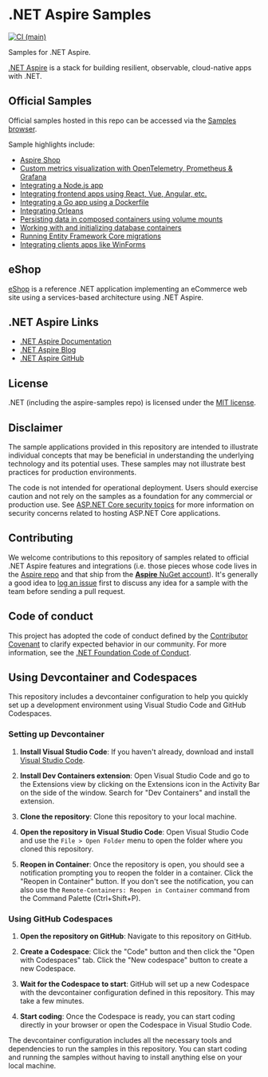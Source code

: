 # .NET Aspire Samples

[![CI (main)](https://github.com/dotnet/aspire-samples/actions/workflows/ci.yml/badge.svg)](https://github.com/dotnet/aspire-samples/actions/workflows/ci.yml)

Samples for .NET Aspire.

[.NET Aspire](https://aka.ms/aspireannouncement) is a stack for building resilient, observable, cloud-native apps with .NET.

## Official Samples

Official samples hosted in this repo can be accessed via the [Samples browser](https://learn.microsoft.com/samples/browse/?expanded=dotnet&products=dotnet-aspire).

Sample highlights include:

- [Aspire Shop](./samples/AspireShop/)
- [Custom metrics visualization with OpenTelemetry, Prometheus & Grafana](./samples/Metrics)
- [Integrating a Node.js app](./samples/AspireWithNode)
- [Integrating frontend apps using React, Vue, Angular, etc.](./samples/AspireWithJavaScript)
- [Integrating a Go app using a Dockerfile](./samples/ContainerBuild)
- [Integrating Orleans](./samples/OrleansVoting)
- [Persisting data in composed containers using volume mounts](./samples/VolumeMount)
- [Working with and initializing database containers](./samples/DatabaseContainers)
- [Running Entity Framework Core migrations](./samples/DatabaseMigrations)
- [Integrating clients apps like WinForms](./samples/ClientAppsIntegration)

## eShop

[eShop](https://github.com/dotnet/eshop) is a reference .NET application implementing an eCommerce web site using a services-based architecture using .NET Aspire.

## .NET Aspire Links

- [.NET Aspire Documentation](https://learn.microsoft.com/dotnet/aspire)
- [.NET Aspire Blog](https://aka.ms/dotnet/aspire/blog)
- [.NET Aspire GitHub](https://github.com/dotnet/aspire)

## License

.NET (including the aspire-samples repo) is licensed under the [MIT license](./LICENSE).

## Disclaimer

The sample applications provided in this repository are intended to illustrate individual concepts that may be beneficial in understanding the underlying technology and its potential uses. These samples may not illustrate best practices for production environments.

The code is not intended for operational deployment. Users should exercise caution and not rely on the samples as a foundation for any commercial or production use. See [ASP.NET Core security topics](https://learn.microsoft.com/aspnet/core/security/) for more information on security concerns related to hosting ASP.NET Core applications.

## Contributing

We welcome contributions to this repository of samples related to official .NET Aspire features and integrations (i.e. those pieces whose code lives in the [Aspire repo](https://github.com/dotnet/aspire) and that ship from the [**Aspire** NuGet account](https://www.nuget.org/profiles/aspire)). It's generally a good idea to [log an issue](https://github.com/dotnet/aspire-samples/issues/new/choose) first to discuss any idea for a sample with the team before sending a pull request.

## Code of conduct

This project has adopted the code of conduct defined by the [Contributor Covenant](https://contributor-covenant.org) to clarify expected behavior in our community. For more information, see the [.NET Foundation Code of Conduct](https://www.dotnetfoundation.org/code-of-conduct).

## Using Devcontainer and Codespaces

This repository includes a devcontainer configuration to help you quickly set up a development environment using Visual Studio Code and GitHub Codespaces.

### Setting up Devcontainer

1. **Install Visual Studio Code**: If you haven't already, download and install [Visual Studio Code](https://code.visualstudio.com/).

2. **Install Dev Containers extension**: Open Visual Studio Code and go to the Extensions view by clicking on the Extensions icon in the Activity Bar on the side of the window. Search for "Dev Containers" and install the extension.

3. **Clone the repository**: Clone this repository to your local machine.

4. **Open the repository in Visual Studio Code**: Open Visual Studio Code and use the `File > Open Folder` menu to open the folder where you cloned this repository.

5. **Reopen in Container**: Once the repository is open, you should see a notification prompting you to reopen the folder in a container. Click the "Reopen in Container" button. If you don't see the notification, you can also use the `Remote-Containers: Reopen in Container` command from the Command Palette (Ctrl+Shift+P).

### Using GitHub Codespaces

1. **Open the repository on GitHub**: Navigate to this repository on GitHub.

2. **Create a Codespace**: Click the "Code" button and then click the "Open with Codespaces" tab. Click the "New codespace" button to create a new Codespace.

3. **Wait for the Codespace to start**: GitHub will set up a new Codespace with the devcontainer configuration defined in this repository. This may take a few minutes.

4. **Start coding**: Once the Codespace is ready, you can start coding directly in your browser or open the Codespace in Visual Studio Code.

The devcontainer configuration includes all the necessary tools and dependencies to run the samples in this repository. You can start coding and running the samples without having to install anything else on your local machine.
